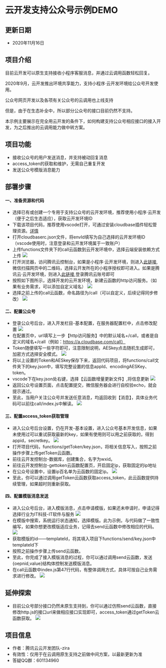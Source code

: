 # 云开发支持公众号示例DEMO

## 更新日期
- 2020年11月16日

## 项目介绍
目前云开发可以原生支持接收小程序客服消息，并通过云调用函数轻松回复。

2020年9月，云开发推出环境共享能力，支持小程序·云开发环境给公众号开发使用。

公众号网页开发以及各项有关公众号的云调用也上线支持

但是，由于在生态补全中，所以部分公众号的接口目前仍然不支持。

本示例主要展示在完全用云开发的条件下，如何构建支持公众号相应接口的接入开发，为之后推出的云调用能力做中转方案。

## 项目功能

- 接收公众号的用户发送消息，并支持被动回复消息
- access_token的获取和维护，无需自己重复开发
- 发送公众号模版消息能力

## 部署步骤

#### 一、准备资源和代码
- 选择已有或创建一个专用于支持公众号的云开发环境，推荐使用小程序·云开发（便于之后生态适应），获取云开发环境ID
- 下载该项目代码，推荐使用vscode打开，可通过安装cloudbase插件轻松管理资源。[详情](https://docs.cloudbase.net/vscode/intro.html)
- 打开cloudbaserc.json文件，将envId填写为自己选择的云开发环境ID（vscode使用时，注意登录和云开发环境属于一致账户）
- 上传functions文件夹下的call云函数到云开发环境中，选择云端安装依赖方式上传
  ![](res/1.png)
- 打开浏览器，访问腾讯云控制台，如果是小程序·云开发环境，则进入[此链接](https://cloud.tencent.com/login/mp?s_url=https%3a%2f%2fconsole.cloud.tencent.com%2ftcb%2fenv%2faccess),微信扫描网页中的二维码，选择云开发所在的小程序授权即可进入。如果是腾讯云·云开发环境，则进入[此链接](https://console.cloud.tencent.com/tcb/env/access),登录腾讯云账号即可
- 按照如下图所示，选择开发的云开发环境，新建云函数的http访问服务。（如果有业务需求，可以添加自定义域名）
  ![](res/2.png)
- 选择之前上传的call云函数，命名路径为/call（可以自定义，后续记得同步修改）
  ![](res/3.png)

#### 二、配置公众号
- 登录公众号后台，进入开发栏目-基本配置，在服务器配置栏中，点击修改配置
  ![](res/4.png)
- 在配置页中，url填写上一步【http访问服务】中的默认域名+/call，或者是自定义的域名+/call（例如：https://a.cloudbase.com/call）
- Token随便填写一些字符即可，注意限制说明，AESkey点击随机生成即可，加密方式选择安全模式。
  ![](res/5.png)
- 将以上设置的Token和AESkey保存下来，返回代码项目，将functions/call文件夹下的key.json中，填写完整设置的信息appId、encodingAESKey、token。
- vscode下在key.json处右键，选择【云函数增量更新文件】,将信息更新
  ![](res/6.png)
- 返回公众号设置页面，点击配置提交，微信服务器会进行自校验echo，就会提示通过。
- 至此，当用户关注公众号并发送任意消息，均返回收到【消息】，具体业务代码可以前往call/index.js中解读。
  ![](res/7.png)

#### 三、配置access_token获取管理
- 进入公众号后台设置，仍在开发-基本设置，进入公众号基本开发信息，如果未使用过可以重试获取最新的key，如果有使用则可以用之前获取的，得到appid，secretkey。
  ![](res/8.png)
- 打开项目代码，functions/getToken/key.json，将相关信息写入，按照之前操作步骤上传getToken云函数。
- 前往云开发控制台-数据库，创建集合，名字为wxid。
- 前往云开发控制台-gettoken云函数配置页，开启固定ip，获取固定的ip地址
- 在公众号设置中，设置ip百名单为云函数的固定ip。
  ![](res/8.png)
- 至此，你可以通过调用getToken云函数获取access_token，此云函数提供持续管理，如果超时则重新获取。

#### 四、配置模版消息发送
- 进入公众号后台，进入模版消息，点击申请模版，如果还未申请时，申请记得选择行业为IT科技-IT软件与服务
  ![](res/9.png)
- 在模版中搜索，系统运行状态通知，选择模版。此为示例，与代码做了一致性编写，如果你想更改模版适应业务，记得去send云函数中修改相应的代码。
  ![](res/10.png)
- 获取模版的id——templateId，将其填入项目下functions/send/key.json中templateId下
- 按照之前操作步骤上传send云函数。
- 至此，你完成了接入模版消息的过程，你可以通过调用send云函数，发送{oepnid,value}结构体控制发送模版消息。
- 在call云函数中index.js第47行代码，有整体调用方式，具体可按自己业务需求进行修改。
  ![](res/12.png)

## 延伸探索
- 目前公众号部分接口仍然未原生支持到，你可以通过仿照send云函数，直接修改http.js的接口url来做相应接口实现即可，access_token通过getToken云函数获取。
  ![](res/11.png)

## 项目信息
- 作者：腾讯云云开发团队-zira
- 有效性：仅用于在云调用原生支持之前做中间方案，以最新更新为准
- 答疑QQ群：601134960